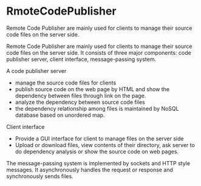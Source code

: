 # RmoteCodePublisher
Remote Code Publisher are mainly used for clients to manage their source code files on the server side. 

Remote Code Publisher are mainly used for clients to manage their source code files on the server side. It consists of three major components: code publisher server, client interface, message-passing system.

A code publisher server
-	manage the source code files for clients
-	publish source code on the web page by HTML and show the dependency between files through link on the page.
-	analyze the dependency between source code files
-	the dependency relationship among files is maintained by NoSQL database based on unordered map.

Client interface
-	Provide a GUI interface for client to manage files on the server side
-	Upload or download files, view contents of their directory, ask server to do dependency analysis or show the source code on web pages.

The message-passing system is implemented by sockets and HTTP style messages. It asynchronously handles the request or response and synchronously sends files.

